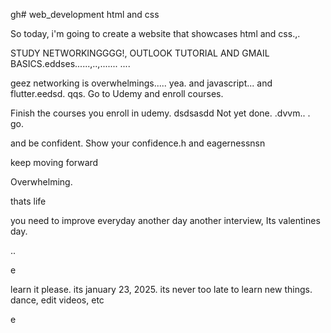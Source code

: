 gh# web_development
html and css

So today, i'm going to create a website that showcases html and css.,.

STUDY NETWORKINGGGG!, OUTLOOK TUTORIAL AND GMAIL BASICS.eddses......,..,.......
....

geez networking is overwhelmings.....
yea.
and javascript...
and flutter.eedsd.
qqs.
Go to Udemy and enroll courses.

Finish the courses you enroll in udemy.
dsdsasdd
Not yet done. .dvvm..
.
go.

and be confident.
Show your confidence.h
and eagernessnsn

keep moving forward

Overwhelming.

thats life

you need to improve everyday
another day another interview, Its valentines day.

..

e










learn it please. its january 23, 2025. its never too late to learn new things.
dance, edit videos, etc

e 
